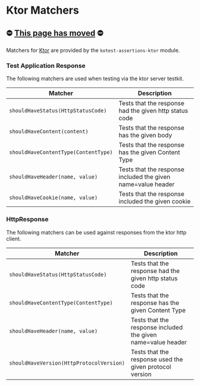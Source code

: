 Ktor Matchers
=============

## ⛔️ [This page has moved](https://kotest.io/docs/assertions/ktor-matchers.html) ⛔ ️

Matchers for [Ktor](https://ktor.io/) are provided by the `kotest-assertions-ktor` module.


### Test Application Response

The following matchers are used when testing via the ktor server testkit.

| Matcher | Description    |
| ---------- | --- |
| `shouldHaveStatus(HttpStatusCode)`        | Tests that the response had the given http status code    |
| `shouldHaveContent(content)`              | Tests that the response has the given body     |
| `shouldHaveContentType(ContentType)`       | Tests that the response has the given Content Type     |
| `shouldHaveHeader(name, value)`           | Tests that the response included the given name=value header     |
| `shouldHaveCookie(name, value)`           | Tests that the response included the given cookie     |

### HttpResponse

The following matchers can be used against responses from the ktor http client.

| Matcher | Description    |
| ---------- | --- |
| `shouldHaveStatus(HttpStatusCode)`        | Tests that the response had the given http status code    |
| `shouldHaveContentType(ContentType)`       | Tests that the response has the given Content Type     |
| `shouldHaveHeader(name, value)`           | Tests that the response included the given name=value header     |
| `shouldHaveVersion(HttpProtocolVersion)`  | Tests that the response used the given protocol version     |
